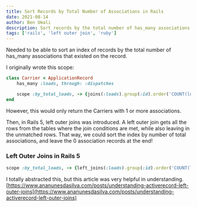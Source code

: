 ```yaml
---
title: Sort Records by Total Number of Associations in Rails
date: 2021-08-14
author: Ben Umali
description: Sort records by the total number of has_many associations.
tags: ['rails', 'left outer join', 'ruby']
---
```


Needed to be able to sort an index of records by the total number of has_many associations that existed on the record.

I originally wrote this scope:

```ruby
class Carrier < ApplicationRecord
	has_many :loads, through: :dispatches

	scope :by_total_loads, -> {joins(:loads).group(:id).order('COUNT(loads.id) DESC')}
end
```

However, this would only return the Carriers with 1 or more associations.

Then, in Rails 5, left outer joins was introduced. A left outer join gets all the rows from the tables where the join conditions are met, while also leaving in the unmatched rows. That way, we could sort the index by number of total associations, and leave the 0 association records at the end!

### Left Outer Joins in Rails 5

```ruby
scope :by_total_loads, -> {left_joins(:loads).group(:id).order('COUNT(loads.id) DESC')}
```

I totally abstracted this, but this article was very helpful in understanding. [https://www.ananunesdasilva.com/posts/understanding-activerecord-left-outer-joins](https://www.ananunesdasilva.com/posts/understanding-activerecord-left-outer-joins)
